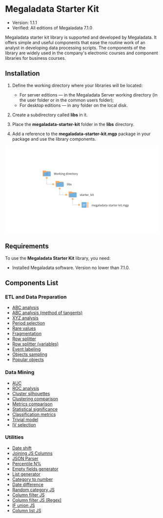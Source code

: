 # Megaladata Starter Kit

* Version: 1.1.1
* Verified: All editions of Megaladata 7.1.0

Megaladata starter kit library is supported and developed by Megaladata. It offers simple and useful components that ease the routine work of an analyst in developing data processing scripts. The components of the library are widely used in the company's electronic courses and component libraries for business courses.

## Installation

1. Define the working directory where your libraries will be located:

   * For server editions — in the Megaladata Server working directory (in the user folder or in the common users folder);
   * For desktop editions — in any folder on the local disk.

2. Create a subdirectory called **libs** in it.

3. Place the **megaladata-starter-kit** folder in the **libs** directory.

4. Add a reference to the **megaladata-starter-kit.mgp** package in your package and use the library components.

![Layout scheme of the library in the working directory](docs/img/starter-kit.svg)

## Requirements

To use the **Megaladata Starter Kit** library, you need:

* Installed Megaladata software. Version no lower than 7.1.0.

## Components List

### ETL and Data Preparation

* [ABC analysis](./docs/abc-analysis.md)
* [ABC analysis (method of tangents)](./docs/abc-analysis-method-of-tangents.md)
* [XYZ analysis](./docs/xyz-analysis.md)
* [Period selection](./docs/period-selection.md)
* [Rare values](./docs/rare-values.md)
* [Fragmentation](./docs/fragmentation.md)
* [Row splitter](./docs/cell-splitter.md)
* [Row splitter (variables)](./docs/cell-splitter-variables.md)
* [Event labeling](./docs/event-labeling.md)
* [Objects sampling](./docs/objects-sampling.md)
* [Popular objects](./docs/popular-objects.md)

### Data Mining

* [AUC](./docs/auc.md)
* [ROC analysis](./docs/roc.md)
* [Cluster silhouettes](./docs/cluster-silhouettes.md)
* [Clustering comparison](./docs/comparison-of-clustering.md)
* [Metrics comparison](./docs/comparison-of-metrics.md)
* [Statistical significance](./docs/statistical-significance.md)
* [Classification metrics](./docs/classification-metrics.md)
* [Trivial model](./docs/trivial-model.md)
* [IV selection](./docs/iv-sampler.md)

### Utilities

* [Date shift](./docs/dates-shift.md)
* [Joining JS Columns](./docs/column-union.md)
* [JSON Parser](./docs/parse-json.md)
* [Percentile N%](./docs/percentile-n.md)
* [Empty fields generator](./docs/empty-fields-generator.md)
* [List generator](./docs/list-generator.md)
* [Category to number](./docs/category-to-number.md)
* [Date difference](./docs/dates-difference.md)
* [Random category JS](./docs/random-category.md)
* [Column filter JS](./docs/column-filter.md)
* [Column filter JS (Regex)](./docs/column-filter(Regex).md)
* [IF union JS](./docs/if-union.md)
* [Column list JS](./docs/columns-list.md)